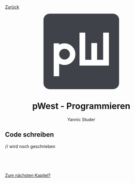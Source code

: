 [Zurück](./geschichte.md)

<p align="center">
   <img align="center" src="./src/img/favicon.png" height="250px">
</p>
<h1 align="center">
   pWest - Programmieren
</h1>
<p align="center">
   Yannic Studer
</p>

<!-- HEAD -->

## Code schreiben

// wird noch geschrieben

<br>
<br>
<br>

[Zum nächsten Kapitel?](./aufgabe.md)